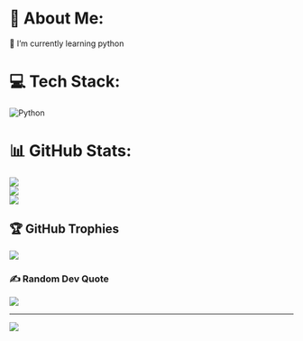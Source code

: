 # 💫 About Me:
🌱 I’m currently learning python


# 💻 Tech Stack:
![Python](https://img.shields.io/badge/python-3670A0?style=for-the-badge&logo=python&logoColor=ffdd54)
# 📊 GitHub Stats:
![](https://github-readme-stats.vercel.app/api?username=ASEDAmir&theme=vue&hide_border=false&include_all_commits=true&count_private=false)<br/>
![](https://github-readme-streak-stats.herokuapp.com/?user=ASEDAmir&theme=vue&hide_border=false)<br/>
![](https://github-readme-stats.vercel.app/api/top-langs/?username=ASEDAmir&theme=vue&hide_border=false&include_all_commits=true&count_private=false&layout=compact)

## 🏆 GitHub Trophies
![](https://github-profile-trophy.vercel.app/?username=ASEDAmir&theme=gitdimmed&no-frame=false&no-bg=false&margin-w=4)

### ✍️ Random Dev Quote
![](https://quotes-github-readme.vercel.app/api?type=horizontal&theme=gruvbox)



---
[![](https://visitcount.itsvg.in/api?id=ASEDAmir&icon=7&color=9)](https://visitcount.itsvg.in)
